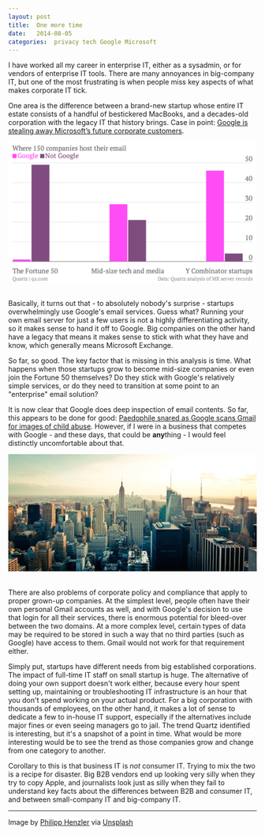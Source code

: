 ```yaml
---
layout: post
title:  One more time 
date:   2014-08-05 
categories:  privacy tech Google Microsoft 
---
```


I have worked all my career in enterprise IT, either as a sysadmin, or for vendors of enterprise IT tools. There are many annoyances in big-company IT, but one of the most frustrating is when people miss key aspects of what makes corporate IT tick.  

One area is the difference between a brand-new startup whose entire IT estate consists of a handful of bestickered MacBooks, and a decades-old corporation with the legacy IT that history brings. Case in point: [Google is stealing away Microsoft’s future corporate customers](http://qz.com/243321/Google-is-stealing-away-microsofts-future-corporate-customers/ "Google is stealing away Microsoft’s future corporate customers").  

![Where 150 companies host their email — The Fortune 50 are mostly Not Google, mid-size tech and media are evenly split, and Y-Combinator startups are mostly on Google](/images/unknown_filename.266.png)  

Basically, it turns out that - to absolutely nobody's surprise - startups overwhelmingly use Google's email services. Guess what? Running your own email server for just a few users is not a highly differentiating activity, so it makes sense to hand it off to Google. Big companies on the other hand have a legacy that means it makes sense to stick with what they have and know, which generally means Microsoft Exchange.  

So far, so good. The key factor that is missing in this analysis is time. What happens when those startups grow to become mid-size companies or even join the Fortune 50 themselves? Do they stick with Google's relatively simple services, or do they need to transition at some point to an "enterprise" email solution?  

It is now clear that Google does deep inspection of email contents. So far, this appears to be done for good: [Paedophile snared as Google scans Gmail for images of child abuse](http://www.telegraph.co.uk/technology/news/11012008/Paedophile-snared-as-Google-scans-Gmail-for-images-of-child-abuse.html "Paedophile snared as Google scans Gmail for images of child abuse"). However, if I were in a business that competes with Google - and these days, that could be **any**thing - I would feel distinctly uncomfortable about that. 

![New York City](/images/unknown_filename.267.jpeg)  

There are also problems of corporate policy and compliance that apply to proper grown-up companies. At the simplest level, people often have their own personal Gmail accounts as well, and with Google's decision to use that login for all their services, there is enormous potential for bleed-over between the two domains. At a more complex level, certain types of data may be required to be stored in such a way that no third parties (such as Google) have access to them. Gmail would not work for that requirement either.  

Simply put, startups have different needs from big established corporations. The impact of full-time IT staff on small startup is huge. The alternative of doing your own support doesn't work either, because every hour spent setting up, maintaining or troubleshooting IT infrastructure is an hour that you don't spend working on your actual product. For a big corporation with thousands of employees, on the other hand, it makes a lot of sense to dedicate a few to in-house IT support, especially if the alternatives include major fines or even seeing managers go to jail. The trend Quartz identified is interesting, but it's a snapshot of a point in time. What would be more interesting would be to see the trend as those companies grow and change from one category to another.  

Corollary to this is that business IT is *not* consumer IT. Trying to mix the two is a recipe for disaster. Big B2B vendors end up looking very silly when they try to copy Apple, and journalists look just as silly when they fail to understand key facts about the differences between B2B and consumer IT, and between small-company IT and big-company IT.

***

Image by [Philipp Henzler](http://www.philmotion.de) via [Unsplash](http://unsplash.com/)